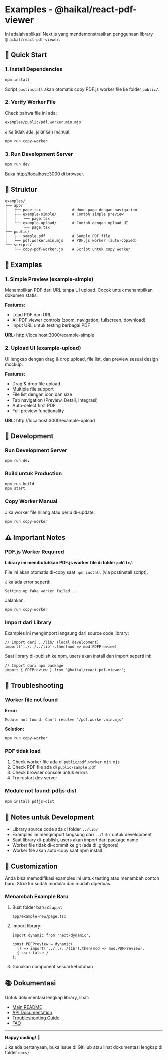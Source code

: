 # Examples - @haikal/react-pdf-viewer

Ini adalah aplikasi Next.js yang mendemonstrasikan penggunaan library `@haikal/react-pdf-viewer`.

## 🚀 Quick Start

### 1. Install Dependencies

```bash
npm install
```

Script `postinstall` akan otomatis copy PDF.js worker file ke folder `public/`.

### 2. Verify Worker File

Check bahwa file ini ada:
```
examples/public/pdf.worker.min.mjs
```

Jika tidak ada, jalankan manual:
```bash
npm run copy-worker
```

### 3. Run Development Server

```bash
npm run dev
```

Buka [http://localhost:3000](http://localhost:3000) di browser.

## 📁 Struktur

```
examples/
├── app/
│   ├── page.tsx              # Home page dengan navigation
│   ├── example-simple/       # Contoh simple preview
│   │   └── page.tsx
│   └── example-upload/       # Contoh dengan upload UI
│       └── page.tsx
├── public/
│   ├── sample.pdf            # Sample PDF file
│   └── pdf.worker.min.mjs    # PDF.js worker (auto-copied)
└── scripts/
    └── copy-pdf-worker.js    # Script untuk copy worker
```

## 📖 Examples

### 1. Simple Preview (example-simple)

Menampilkan PDF dari URL tanpa UI upload. Cocok untuk menampilkan dokumen statis.

**Features:**
- Load PDF dari URL
- All PDF viewer controls (zoom, navigation, fullscreen, download)
- Input URL untuk testing berbagai PDF

**URL:** http://localhost:3000/example-simple

### 2. Upload UI (example-upload)

UI lengkap dengan drag & drop upload, file list, dan preview sesuai design mockup.

**Features:**
- Drag & drop file upload
- Multiple file support
- File list dengan icon dan size
- Tab navigation (Preview, Detail, Integrasi)
- Auto-select first PDF
- Full preview functionality

**URL:** http://localhost:3000/example-upload

## 🔧 Development

### Run Development Server

```bash
npm run dev
```

### Build untuk Production

```bash
npm run build
npm start
```

### Copy Worker Manual

Jika worker file hilang atau perlu di-update:

```bash
npm run copy-worker
```

## ⚠️ Important Notes

### PDF.js Worker Required

**Library ini membutuhkan PDF.js worker file di folder `public/`.**

File ini akan otomatis di-copy saat `npm install` (via postinstall script).

Jika ada error seperti:
```
Setting up fake worker failed...
```

Jalankan:
```bash
npm run copy-worker
```

### Import dari Library

Examples ini mengimport langsung dari source code library:

```tsx
// Import dari ../lib/ (local development)
import('../../../lib').then(mod => mod.PDFPreview)
```

Saat library di-publish ke npm, users akan install dan import seperti ini:

```tsx
// Import dari npm package
import { PDFPreview } from '@haikal/react-pdf-viewer';
```

## 🐛 Troubleshooting

### Worker file not found

**Error:**
```
Module not found: Can't resolve '/pdf.worker.min.mjs'
```

**Solution:**
```bash
npm run copy-worker
```

### PDF tidak load

1. Check worker file ada di `public/pdf.worker.min.mjs`
2. Check PDF file ada di `public/sample.pdf`
3. Check browser console untuk errors
4. Try restart dev server

### Module not found: pdfjs-dist

```bash
npm install pdfjs-dist
```

## 📝 Notes untuk Development

- Library source code ada di folder `../lib/`
- Examples ini mengimport langsung dari `../lib/` untuk development
- Saat library di-publish, users akan import dari package name
- Worker file tidak di-commit ke git (ada di .gitignore)
- Worker file akan auto-copy saat npm install

## 🎨 Customization

Anda bisa memodifikasi examples ini untuk testing atau menambah contoh baru. Struktur sudah modular dan mudah diperluas.

### Menambah Example Baru

1. Buat folder baru di `app/`:
   ```
   app/example-new/page.tsx
   ```

2. Import library:
   ```tsx
   import dynamic from 'next/dynamic';
   
   const PDFPreview = dynamic(
     () => import('../../../lib').then(mod => mod.PDFPreview),
     { ssr: false }
   );
   ```

3. Gunakan component sesuai kebutuhan

## 📚 Dokumentasi

Untuk dokumentasi lengkap library, lihat:
- [Main README](../README.md)
- [API Documentation](../docs/API.md)
- [Troubleshooting Guide](../docs/TROUBLESHOOTING.md)
- [FAQ](../docs/FAQ.md)

---

**Happy coding! 🚀**

Jika ada pertanyaan, buka issue di GitHub atau lihat dokumentasi lengkap di folder `docs/`.
